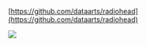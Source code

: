 [https://github.com/dataarts/radiohead](https://github.com/dataarts/radiohead)

![](https://github.com/dataarts/radiohead/blob/master/HoC_image_grid.png?raw=true)
